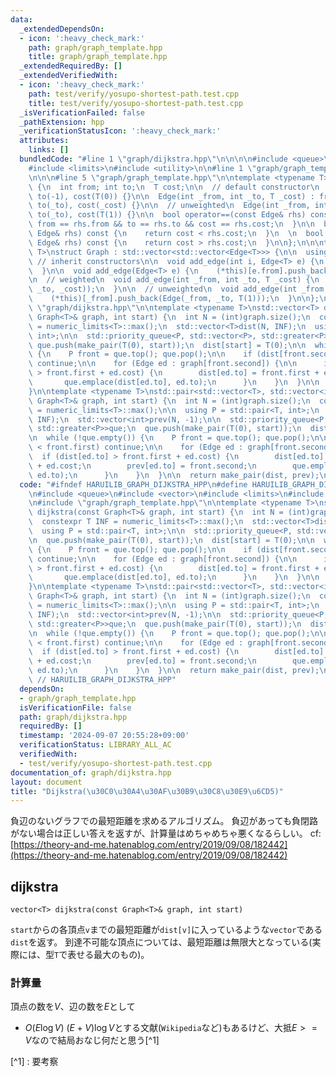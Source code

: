 ```yaml
---
data:
  _extendedDependsOn:
  - icon: ':heavy_check_mark:'
    path: graph/graph_template.hpp
    title: graph/graph_template.hpp
  _extendedRequiredBy: []
  _extendedVerifiedWith:
  - icon: ':heavy_check_mark:'
    path: test/verify/yosupo-shortest-path.test.cpp
    title: test/verify/yosupo-shortest-path.test.cpp
  _isVerificationFailed: false
  _pathExtension: hpp
  _verificationStatusIcon: ':heavy_check_mark:'
  attributes:
    links: []
  bundledCode: "#line 1 \"graph/dijkstra.hpp\"\n\n\n\n#include <queue>\n#include <vector>\n\
    #include <limits>\n#include <utility>\n\n#line 1 \"graph/graph_template.hpp\"\n\
    \n\n\n#line 5 \"graph/graph_template.hpp\"\n\ntemplate <typename T>\nstruct Edge\
    \ {\n  int from; int to;\n  T cost;\n\n  // default constructor\n  Edge () : from(-1),\
    \ to(-1), cost(T(0)) {}\n\n  Edge(int _from, int _to, T _cost) : from(_from),\
    \ to(_to), cost(_cost) {}\n\n  // unweighted\n  Edge(int _from, int _to) : from(_from),\
    \ to(_to), cost(T(1)) {}\n\n  bool operator==(const Edge& rhs) const {\n    return\
    \ from == rhs.from && to == rhs.to && cost == rhs.cost;\n  }\n\n  bool operator<(const\
    \ Edge& rhs) const {\n    return cost < rhs.cost;\n  }\n  \n  bool operator>(const\
    \ Edge& rhs) const {\n    return cost > rhs.cost;\n  }\n\n};\n\n\ntemplate <typename\
    \ T>\nstruct Graph : std::vector<std::vector<Edge<T>>> {\n\n  using std::vector<std::vector<Edge<T>>>::vector;\
    \ // inherit constructors\n\n  void add_edge(int i, Edge<T> e) {\n    (*this)[i].push_back(e);\n\
    \  }\n\n  void add_edge(Edge<T> e) {\n    (*this)[e.from].push_back(e);\n  }\n\
    \n  // weighted\n  void add_edge(int _from, int _to, T _cost) {\n    (*this)[_from].push_back(Edge(_from,\
    \ _to, _cost));\n  }\n\n  // unweighted\n  void add_edge(int _from, int _to) {\n\
    \    (*this)[_from].push_back(Edge(_from, _to, T(1)));\n  }\n\n};\n\n\n#line 10\
    \ \"graph/dijkstra.hpp\"\n\ntemplate <typename T>\nstd::vector<T> dijkstra(const\
    \ Graph<T>& graph, int start) {\n  int N = (int)graph.size();\n  constexpr T INF\
    \ = numeric_limits<T>::max();\n  std::vector<T>dist(N, INF);\n  using P = std::pair<T,\
    \ int>;\n\n  std::priority_queue<P, std::vector<P>, std::greater<P>>que;\n\n \
    \ que.push(make_pair(T(0), start));\n  dist[start] = T(0);\n\n  while (!que.empty())\
    \ {\n    P front = que.top(); que.pop();\n\n    if (dist[front.second] < front.first)\
    \ continue;\n\n    for (Edge ed : graph[front.second]) {\n\n      if (dist[ed.to]\
    \ > front.first + ed.cost) {\n        dist[ed.to] = front.first + ed.cost;\n \
    \       que.emplace(dist[ed.to], ed.to);\n      }\n    }\n  }\n\n  return dist;\n\
    }\n\ntemplate <typename T>\nstd::pair<std::vector<T>, std::vector<int>> dijkstra_path(const\
    \ Graph<T>& graph, int start) {\n  int N = (int)graph.size();\n  constexpr T INF\
    \ = numeric_limits<T>::max();\n\n  using P = std::pair<T, int>;\n  std::vector<T>dist(N,\
    \ INF);\n  std::vector<int>prev(N, -1);\n\n  std::priority_queue<P, std::vector<P>,\
    \ std::greater<P>>que;\n  que.push(make_pair(T(0), start));\n  dist[start] = T(0);\n\
    \n  while (!que.empty()) {\n    P front = que.top(); que.pop();\n\n    if (dist[front.second]\
    \ < front.first) continue;\n\n    for (Edge ed : graph[front.second]) {\n    \
    \  if (dist[ed.to] > front.first + ed.cost) {\n        dist[ed.to] = front.first\
    \ + ed.cost;\n        prev[ed.to] = front.second;\n        que.emplace(dist[ed.to],\
    \ ed.to);\n      }\n    }\n  }\n\n  return make_pair(dist, prev);\n}\n\n\n"
  code: "#ifndef HARUILIB_GRAPH_DIJKSTRA_HPP\n#define HARUILIB_GRAPH_DIJKSTRA_HPP\n\
    \n#include <queue>\n#include <vector>\n#include <limits>\n#include <utility>\n\
    \n#include \"graph/graph_template.hpp\"\n\ntemplate <typename T>\nstd::vector<T>\
    \ dijkstra(const Graph<T>& graph, int start) {\n  int N = (int)graph.size();\n\
    \  constexpr T INF = numeric_limits<T>::max();\n  std::vector<T>dist(N, INF);\n\
    \  using P = std::pair<T, int>;\n\n  std::priority_queue<P, std::vector<P>, std::greater<P>>que;\n\
    \n  que.push(make_pair(T(0), start));\n  dist[start] = T(0);\n\n  while (!que.empty())\
    \ {\n    P front = que.top(); que.pop();\n\n    if (dist[front.second] < front.first)\
    \ continue;\n\n    for (Edge ed : graph[front.second]) {\n\n      if (dist[ed.to]\
    \ > front.first + ed.cost) {\n        dist[ed.to] = front.first + ed.cost;\n \
    \       que.emplace(dist[ed.to], ed.to);\n      }\n    }\n  }\n\n  return dist;\n\
    }\n\ntemplate <typename T>\nstd::pair<std::vector<T>, std::vector<int>> dijkstra_path(const\
    \ Graph<T>& graph, int start) {\n  int N = (int)graph.size();\n  constexpr T INF\
    \ = numeric_limits<T>::max();\n\n  using P = std::pair<T, int>;\n  std::vector<T>dist(N,\
    \ INF);\n  std::vector<int>prev(N, -1);\n\n  std::priority_queue<P, std::vector<P>,\
    \ std::greater<P>>que;\n  que.push(make_pair(T(0), start));\n  dist[start] = T(0);\n\
    \n  while (!que.empty()) {\n    P front = que.top(); que.pop();\n\n    if (dist[front.second]\
    \ < front.first) continue;\n\n    for (Edge ed : graph[front.second]) {\n    \
    \  if (dist[ed.to] > front.first + ed.cost) {\n        dist[ed.to] = front.first\
    \ + ed.cost;\n        prev[ed.to] = front.second;\n        que.emplace(dist[ed.to],\
    \ ed.to);\n      }\n    }\n  }\n\n  return make_pair(dist, prev);\n}\n\n#endif\
    \ // HARUILIB_GRAPH_DIJKSTRA_HPP"
  dependsOn:
  - graph/graph_template.hpp
  isVerificationFile: false
  path: graph/dijkstra.hpp
  requiredBy: []
  timestamp: '2024-09-07 20:55:28+09:00'
  verificationStatus: LIBRARY_ALL_AC
  verifiedWith:
  - test/verify/yosupo-shortest-path.test.cpp
documentation_of: graph/dijkstra.hpp
layout: document
title: "Dijkstra(\u30C0\u30A4\u30AF\u30B9\u30C8\u30E9\u6CD5)"
---
```


負辺のないグラフでの最短距離を求めるアルゴリズム。
負辺があっても負閉路がない場合は正しい答えを返すが、計算量はめちゃめちゃ悪くなるらしい。
cf: [https://theory-and-me.hatenablog.com/entry/2019/09/08/182442](https://theory-and-me.hatenablog.com/entry/2019/09/08/182442)

## dijkstra
```
vector<T> dijkstra(const Graph<T>& graph, int start)
```

`start`からの各頂点`v`までの最短距離が`dist[v]`に入っているような`vector`である`dist`を返す。
到達不可能な頂点については、最短距離は無限大となっている(実際には、型`T`で表せる最大のもの)。


### 計算量
頂点の数を$V$、辺の数を$E$として

- $O(E \log V)$ $(E+V) \log V$とする文献(`Wikipedia`など)もあるけど、大抵$E >= V$なので結局おなじ何だと思う[^1]

[^1] : 要考察